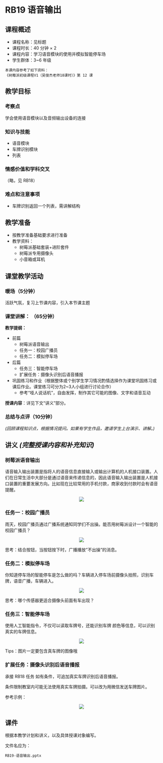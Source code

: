 # RB19 语音输出

## 课程概述

- 课程名称：见标题
- 课程时长：40 分钟 × 2
- 课程内容：学习语音模块的使用并模拟智能停车场
- 学生群体：3~6 年级


```plain
本课内容参考了如下资料：
《树莓派初级课程V1（吴俊杰老师18课时）》第 12 课
```

## 教学目标

### 考察点

学会使用语音模块以及音频输出设备的连接

### 知识与技能

- 语音模块
- 车牌识别模块
- 列表

### 情感价值和学科交叉

（略，见 RB18）

### 难点和注意事项

- 车牌识别返回一个列表，需讲解结构

## 教学准备

- 按教学准备基础要求进行准备
- 教学资料：
    - 树莓派基础套装+进阶套件
    - 树莓派专用摄像头
    - 小音箱或耳机 

## 课堂教学活动

### 暖场（5分钟）

活跃气氛，复习上节课内容，引入本节课主题

### 课堂讲解： （65分钟）

**教学提纲：**

- 前篇
    - 树莓派语音输出
    - 任务一：校园广播员
    - 任务二：模拟停车场
- 后篇
    - 任务三：智能停车场
    - 扩展任务：摄像头识别后语音播报
- 巩固练习和作业（根据整体或个别学生学习情况酌情选择作为课堂巩固练习或课后作业。课堂练习可分为2~3人小组进行讨论合作）
    - 参考“哑人说话机”，自由发挥，制作其它可能的图像、文字和语音互动 

**授课内容**：详见下文“讲义”部分。
 

### 总结与点评（10分钟）

*(回顾课程知识点，根据情况提问。如果有学生作品，邀请学生上台演示、讲解。)*


## 讲义 *(完整授课内容和补充知识)*

### 树莓派语音输出

语音输入输出装置是指将人的语音信息直接输入或输出计算机的人机接口装置。人们在日常生活中大部分是通过语音来传递信息的，因此语音输入输出装置是人机接口装置的重要发展方向。比如现在比较常用的手机付款，商家收到付款时会有语音提醒。

<div align="center">
    <img src="/media/15603319119056.jpg">
</div>


### 任务一：校园广播员

雨天，校园广播员通过广播系统通知同学们不出操。能否用树莓派设计一个智能的校园广播员？

<div align="center">
    <img src="/media/15603319369167.jpg">
</div>

思考：结合按钮，当按钮按下时，广播播放”不出操”的消息。

### 任务二：模拟停车场

你知道停车场的智能停车是怎么做的吗？车辆进入停车场前摄像头拍照，识别车牌，语音广播，车辆进入。

<div align="center">
    <img src="/media/15603319694246.jpg">
</div>

思考：哪个传感器更适合摄像头前面有车出现？ 


### 任务三：智能停车场

使用人工智能指令，不仅可以读取车牌号，还能识别车牌
颜色等信息，可以识别真实的车牌信息。

<div align="center">
    <img src="/media/15603319879616.jpg">
</div>

Tips：图片一定要包含真车牌的图像哦


### 扩展任务：摄像头识别后语音播报

承接 RB18 任务
如有条件，可追加真实车牌识别后语音播报。

条件限制教室内可能无法使用真实车牌拍摄。可以改为用微信发送车牌图片。

参考示例：

<div align="center">
    <img src="/media/15625575455272.jpg">
</div>


## 课件

根据本教学计划和讲义，以及具体授课对象编写。

文件名应为：

`RB19-语音输出.pptx`


